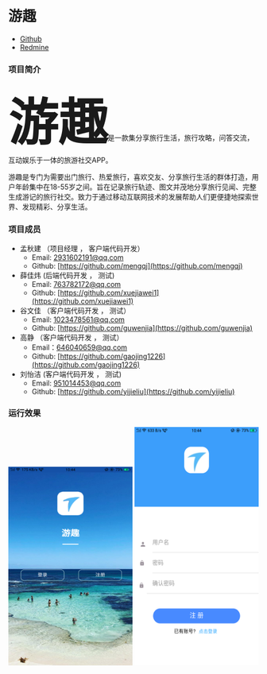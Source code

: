 # 游趣
<ul>
  <li>
    <a href="https://github.com/mengqj/youqu">Github</a>
  </li>
  <li>
    <a href="http://10.7.1.5/projects/h5/wiki">Redmine</a>
  </li>
</ul>

### 项目简介
<strong style="font-size:100px;">游趣</strong>是一款集分享旅行生活，旅行攻略，问答交流，互动娱乐于一体的旅游社交APP。

游趣是专门为需要出门旅行、热爱旅行，喜欢交友、分享旅行生活的群体打造，用户年龄集中在18-55岁之间。旨在记录旅行轨迹、图文并茂地分享旅行见闻、完整生成游记的旅行社交。致力于通过移动互联网技术的发展帮助人们更便捷地探索世界、发现精彩、分享生活。

### 项目成员
* 孟秋建 （项目经理 ， 客户端代码开发）
    * Email: <2931602191@qq.com>
    * Github: [https://github.com/mengqj](https://github.com/mengqj)
* 薛佳炜  (后端代码开发 ， 测试)
     * Email: <763782172@qq.com>
     * Github: [https://github.com/xuejiawei1](https://github.com/xuejiawei1)
* 谷文佳  （客户端代码开发 ， 测试）
     * Email: <1023478561@qq.com>
     * Github: [https://github.com/guwenjia](https://github.com/guwenjia)
* 高静   （客户端代码开发 ， 测试）
     * Email：<646040659@qq.com>
     * Github: [https://github.com/gaojing1226](https://github.com/gaojing1226)
* 刘怡洁   (客户端代码开发 ， 测试)
     * Email: <951014453@qq.com>
     * Github: [https://github.com/yijieliu](https://github.com/yijieliu)
     
### 运行效果
  <img src="images/thum/kaishi.png" width="250px" height="400px">
  <img src="images/thum/zhuce.png" width="250px"  height="480px">


